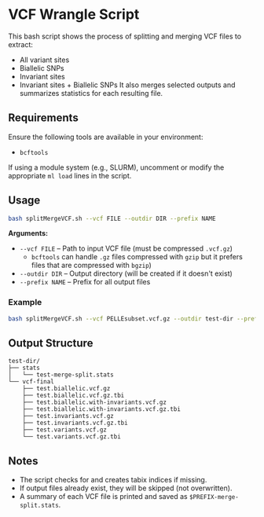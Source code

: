 # VCF Wrangle Script

This bash script shows the process of splitting and merging VCF files to extract:
- All variant sites
- Biallelic SNPs
- Invariant sites
- Invariant sites + Biallelic SNPs
It also merges selected outputs and summarizes statistics for each resulting file.

## Requirements

Ensure the following tools are available in your environment:
- `bcftools`

If using a module system (e.g., SLURM), uncomment or modify the appropriate `ml load` lines in the script.

## Usage

```bash
bash splitMergeVCF.sh --vcf FILE --outdir DIR --prefix NAME
```

**Arguments:**
- `--vcf FILE` – Path to input VCF file (must be compressed `.vcf.gz`)
    -  `bcftools` can handle `.gz` files compressed with `gzip` but it prefers files that are compressed with `bgzip`)
- `--outdir DIR` – Output directory (will be created if it doesn't exist)
- `--prefix NAME` – Prefix for all output files

### Example
```bash
bash splitMergeVCF.sh --vcf PELLEsubset.vcf.gz --outdir test-dir --prefix test
```

## Output Structure
```
test-dir/
├── stats
│   └── test-merge-split.stats
└── vcf-final
    ├── test.biallelic.vcf.gz
    ├── test.biallelic.vcf.gz.tbi
    ├── test.biallelic.with-invariants.vcf.gz
    ├── test.biallelic.with-invariants.vcf.gz.tbi
    ├── test.invariants.vcf.gz
    ├── test.invariants.vcf.gz.tbi
    ├── test.variants.vcf.gz
    └── test.variants.vcf.gz.tbi
```

## Notes

- The script checks for and creates tabix indices if missing.
- If output files already exist, they will be skipped (not overwritten).
- A summary of each VCF file is printed and saved as `$PREFIX-merge-split.stats`.
